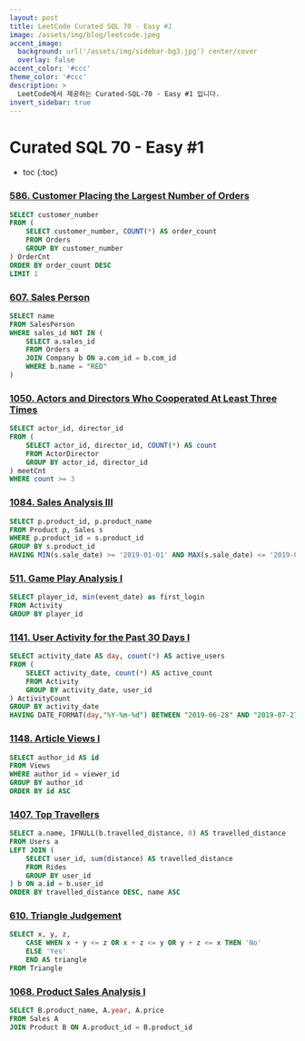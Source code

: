 ```yaml
---
layout: post
title: LeetCode Curated SQL 70 - Easy #1
image: /assets/img/blog/leetcode.jpeg
accent_image: 
  background: url('/assets/img/sidebar-bg3.jpg') center/cover
  overlay: false
accent_color: '#ccc'
theme_color: '#ccc'
description: >
  LeetCode에서 제공하는 Curated-SQL-70 - Easy #1 입니다. 
invert_sidebar: true
---
```


# Curated SQL 70 - Easy #1

* toc
{:toc}



### [586. Customer Placing the Largest Number of Orders](https://leetcode.com/problems/customer-placing-the-largest-number-of-orders/)
```sql
SELECT customer_number
FROM (
    SELECT customer_number, COUNT(*) AS order_count
    FROM Orders
    GROUP BY customer_number
) OrderCnt
ORDER BY order_count DESC
LIMIT 1
```
### [607. Sales Person](https://leetcode.com/problems/sales-person/)
```sql
SELECT name
FROM SalesPerson
WHERE sales_id NOT IN (
    SELECT a.sales_id
    FROM Orders a
    JOIN Company b ON a.com_id = b.com_id
    WHERE b.name = "RED"
)
```
### [1050. Actors and Directors Who Cooperated At Least Three Times](https://leetcode.com/problems/actors-and-directors-who-cooperated-at-least-three-times/)
```sql
SELECT actor_id, director_id
FROM (
    SELECT actor_id, director_id, COUNT(*) AS count
    FROM ActorDirector
    GROUP BY actor_id, director_id
) meetCnt
WHERE count >= 3
```
### [1084. Sales Analysis III](https://leetcode.com/problems/sales-analysis-iii/)
```sql
SELECT p.product_id, p.product_name
FROM Product p, Sales s
WHERE p.product_id = s.product_id
GROUP BY s.product_id
HAVING MIN(s.sale_date) >= '2019-01-01' AND MAX(s.sale_date) <= '2019-03-31';
```
### [511. Game Play Analysis I](https://leetcode.com/problems/game-play-analysis-i/)
```sql
SELECT player_id, min(event_date) as first_login
FROM Activity
GROUP BY player_id
```
### [1141. User Activity for the Past 30 Days I](https://leetcode.com/problems/user-activity-for-the-past-30-days-i/)
```sql
SELECT activity_date AS day, count(*) AS active_users
FROM (
    SELECT activity_date, count(*) AS active_count
    FROM Activity
    GROUP BY activity_date, user_id
) ActivityCount
GROUP BY activity_date
HAVING DATE_FORMAT(day,"%Y-%m-%d") BETWEEN "2019-06-28" AND "2019-07-27"
```
### [1148. Article Views I](https://leetcode.com/problems/article-views-i/)
```sql
SELECT author_id AS id
FROM Views
WHERE author_id = viewer_id
GROUP BY author_id
ORDER BY id ASC
```
### [1407. Top Travellers](https://leetcode.com/problems/top-travellers/)
```sql
SELECT a.name, IFNULL(b.travelled_distance, 0) AS travelled_distance
FROM Users a
LEFT JOIN (
    SELECT user_id, sum(distance) AS travelled_distance
    FROM Rides
    GROUP BY user_id
) b ON a.id = b.user_id
ORDER BY travelled_distance DESC, name ASC
```
### [610. Triangle Judgement](https://leetcode.com/problems/triangle-judgement/description/)
```sql
SELECT x, y, z,
    CASE WHEN x + y <= z OR x + z <= y OR y + z <= x THEN 'No'
    ELSE 'Yes' 
    END AS triangle
FROM Triangle
```
### [1068. Product Sales Analysis I](https://leetcode.com/problems/product-sales-analysis-i/description/)
```sql
SELECT B.product_name, A.year, A.price
FROM Sales A
JOIN Product B ON A.product_id = B.product_id
```
